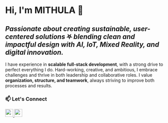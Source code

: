 # Hi, I'm MITHULA 👋  

## *Passionate about creating sustainable, user-centered solutions* ⛧ *blending clean and impactful design with **AI, IoT, Mixed Reality**, and digital innovation.*

I have experience in **scalable full-stack development**, with a strong drive to perfect everything I do. Hard-working, creative, and ambitious, I embrace challenges and thrive in both leadership and collaborative roles. I value **organization, structure, and teamwork**, always striving to improve both processes and results.  

### 📫 Let's Connect

<a href="mailto:mithula.cbw@gmail.com">
  <img src="https://img.shields.io/badge/Gmail-D14836?style=for-the-badge&logo=gmail&logoColor=white" height=25>
</a>
<a href="https://www.linkedin.com/in/mithula-chanthuka/">
  <img src="https://img.shields.io/badge/linkedin-%230077B5.svg?&style=for-the-badge&logo=linkedin&logoColor=white" height=25>
</a>

